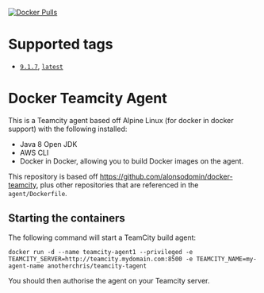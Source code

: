[![Docker Pulls](https://img.shields.io/docker/pulls/anotherchris/teamcity-agent.svg?maxAge=2592000)](https://hub.docker.com/r/anotherchris/teamcity-agent/)

# Supported tags

- [`9.1.7`](https://github.com/TotalJobsGroup/Docker-TeamcityAgent/), [`latest`](https://github.com/TotalJobsGroup/Docker-TeamcityAgent/)

# Docker Teamcity Agent

This is a Teamcity agent based off Alpine Linux (for docker in docker support) with the following installed:

- Java 8 Open JDK
- AWS CLI
- Docker in Docker, allowing you to build Docker images on the agent.

This repository is based off https://github.com/alonsodomin/docker-teamcity, plus other repositories that are referenced in the `agent/Dockerfile`.

## Starting the containers

The following command will start a TeamCity build agent:

```
docker run -d --name teamcity-agent1 --privileged -e TEAMCITY_SERVER=http://teamcity.mydomain.com:8500 -e TEAMCITY_NAME=my-agent-name anotherchris/teamcity-tagent
```

You should then authorise the agent on your Teamcity server.
